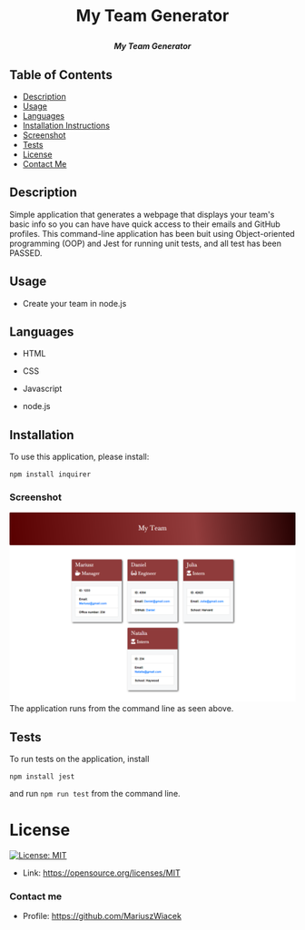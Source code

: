 # <p align="center">**My Team Generator**</p>
  ##### <p align="center">*My Team Generator*</p>
  ## Table of Contents
  * [Description](#description)
  * [Usage](#usage)
  * [Languages](#languages)
  * [Installation Instructions](#installation)
  * [Screenshot](#Screenshot)
  * [Tests](#Tests)
  * [License](#license)
  * [Contact Me](#Contact-me)
  
  ## Description
  
  Simple application that generates a webpage that displays your team's basic info so you can have have quick access to their emails and GitHub profiles.
  This command-line application has been buit using Object-oriented programming (OOP) and Jest for running unit tests, and all test has been PASSED.
 
 ## Usage
 
  * Create your team in node.js
 
 ## Languages 
  * HTML
  
  * CSS
  * Javascript
  * node.js

## Installation
To use this application, please install: 
```
npm install inquirer
```
    
### Screenshot
![Page Screenshot](assets/screenshot.png)
The application runs from the command line as seen above.

## Tests
To run tests on the application, install
```
npm install jest
```

and run `npm run test` from the command line.

# License
  [![License: MIT](https://img.shields.io/badge/License-MIT-yellow.svg)](https://opensource.org/licenses/MIT) 
  * Link: https://opensource.org/licenses/MIT
  ### Contact me
  * Profile: https://github.com/MariuszWiacek
